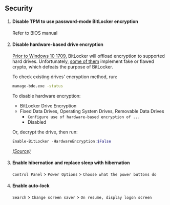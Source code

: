 ## Security

1. #### Disable TPM to use password-mode BitLocker encryption

   Refer to BIOS manual

2. #### Disable hardware-based drive encryption

   [Prior to Windows 10 1709](https://hexus.net/tech/news/software/135266-microsoft-stops-trusting-ssd-maker-hardware-encryption/), BitLocker will offload encryption to supported hard drives. Unfortunately, [some of them](https://discordapp.com/channels/517246314346709012/685963469862076540/752689362113921114) implement fake or flawed crypto, which defeats the purpose of BitLocker.

   To check existing drives' encryption method, run:

   ```cmd
   manage-bde.exe -status
   ```

   To disable hardware encryption:

   - BitLocker Drive Encryption
   - Fixed Data Drives, Operating System Drives, Removable Data Drives
     - `Configure use of hardware-based encryption of ...`
     - Disabled

   Or, decrypt the drive, then run:

   ```powershell
   Enable-BitLocker -HardwareEncryption:$False
   ```

   [_(Source)_](https://winaero.com/blog/disable-hardware-bitlocker-encryption/)

3. #### Enable hibernation and replace sleep with hibernation

   `Control Panel` > `Power Options` > `Choose what the power buttons do`

4. #### Enable auto-lock
   `Search` > `Change screen saver` > `On resume, display logon screen`
